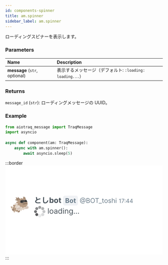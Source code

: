 ```yaml
---
id: components-spinner
title: am.spinner
sidebar_label: am.spinner
---
```


ローディングスピナーを表示します。

### Parameters

| Name                | Description                |
| :------------------ | :------------------------- |
| **message** (`str`, optional) | 表示するメッセージ（デフォルト: `:loading: loading...`） |

### Returns

`message_id` (`str`): ローディングメッセージの UUID。

### Example

```python
from aiotraq_message import TraqMessage
import asyncio

async def component(am: TraqMessage):
    async with am.spinner():
        await asyncio.sleep(5)
```

:::border
![am.spinner](./img/am.spinner.png)
:::
